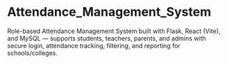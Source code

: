 # Attendance_Management_System
Role-based Attendance Management System built with Flask, React (Vite), and MySQL — supports students, teachers, parents, and admins with secure login, attendance tracking, filtering, and reporting for schools/colleges.
